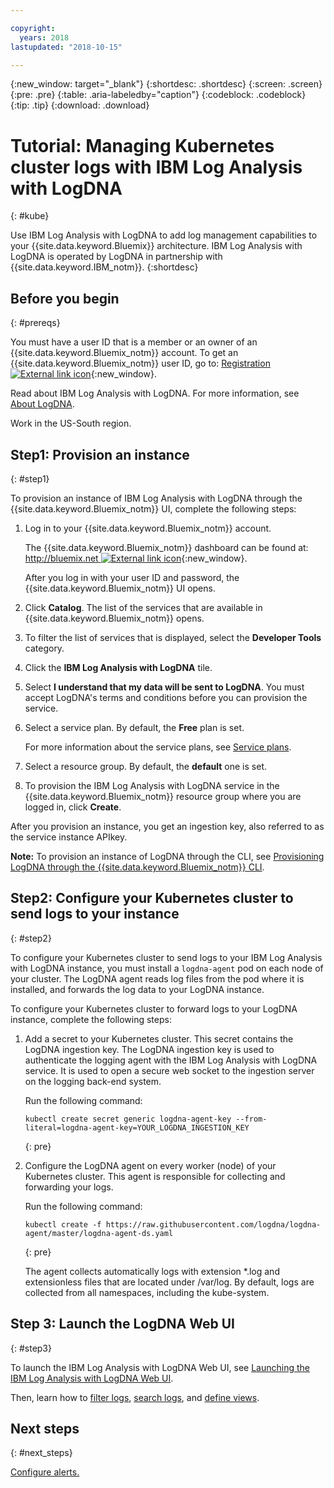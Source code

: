 ```yaml
---

copyright:
  years: 2018
lastupdated: "2018-10-15"

---
```


{:new_window: target="_blank"}
{:shortdesc: .shortdesc}
{:screen: .screen}
{:pre: .pre}
{:table: .aria-labeledby="caption"}
{:codeblock: .codeblock}
{:tip: .tip}
{:download: .download}


# Tutorial: Managing Kubernetes cluster logs with IBM Log Analysis with LogDNA
{: #kube}

Use IBM Log Analysis with LogDNA to add log management capabilities to your {{site.data.keyword.Bluemix}} architecture. IBM Log Analysis with LogDNA is operated by LogDNA in partnership with {{site.data.keyword.IBM_notm}}.
{:shortdesc}

## Before you begin
{: #prereqs}

You must have a user ID that is a member or an owner of an {{site.data.keyword.Bluemix_notm}} account. To get an {{site.data.keyword.Bluemix_notm}} user ID, go to: [Registration ![External link icon](../../icons/launch-glyph.svg "External link icon")](https://console.bluemix.net/registration/){:new_window}.

Read about IBM Log Analysis with LogDNA. For more information, see [About LogDNA](/docs/services/Log-Analysis-with-LogDNA/overview.html#about).

Work in the US-South region.

## Step1: Provision an instance
{: #step1}

To provision an instance of IBM Log Analysis with LogDNA through the {{site.data.keyword.Bluemix_notm}} UI, complete the following steps:

1. Log in to your {{site.data.keyword.Bluemix_notm}} account.

    The {{site.data.keyword.Bluemix_notm}} dashboard can be found at: [http://bluemix.net ![External link icon](../../icons/launch-glyph.svg "External link icon")](http://bluemix.net){:new_window}.

	After you log in with your user ID and password, the {{site.data.keyword.Bluemix_notm}} UI opens.

2. Click **Catalog**. The list of the services that are available in {{site.data.keyword.Bluemix_notm}} opens.

3. To filter the list of services that is displayed, select the **Developer Tools** category.

4. Click the **IBM Log Analysis with LogDNA** tile.

5. Select **I understand that my data will be sent to LogDNA**. You must accept LogDNA's terms and conditions before you can provision the service.

6. Select a service plan. By default, the **Free** plan is set.

    For more information about the service plans, see [Service plans](/docs/services/.....).

7. Select a resource group. By default, the **default** one is set.

8. To provision the IBM Log Analysis with LogDNA service in the {{site.data.keyword.Bluemix_notm}} resource group where you are logged in, click **Create**.

After you provision an instance, you get an ingestion key, also referred to as the service instance APIkey.


**Note:** To provision an instance of LogDNA through the CLI, see [Provisioning LogDNA through the {{site.data.keyword.Bluemix_notm}} CLI]().


## Step2: Configure your Kubernetes cluster to send logs to your instance
{: #step2}

To configure your Kubernetes cluster to send logs to your IBM Log Analysis with LogDNA instance, you must install a `logdna-agent` pod on each node of your cluster. The LogDNA agent reads log files from the pod where it is installed, and forwards the log data to your LogDNA instance.

To configure your Kubernetes cluster to forward logs to your LogDNA instance, complete the following steps:

1. Add a secret to your Kubernetes cluster. This secret contains the LogDNA ingestion key. The LogDNA ingestion key is used to authenticate the logging agent with the IBM Log Analysis with LogDNA service. It is used to open a secure web socket to the ingestion server on the logging back-end system.

    Run the following command:

    ```
    kubectl create secret generic logdna-agent-key --from-literal=logdna-agent-key=YOUR_LOGDNA_INGESTION_KEY
    ```
    {: pre}

2. Configure the LogDNA agent on every worker (node) of your Kubernetes cluster. This agent is responsible for collecting and forwarding your logs.

    Run the following command:

    ```
    kubectl create -f https://raw.githubusercontent.com/logdna/logdna-agent/master/logdna-agent-ds.yaml
    ```
    {: pre}

    The agent collects automatically logs with extension *.log and extensionless files that are located under /var/log. By default, logs are collected from all namespaces, including the kube-system.


## Step 3: Launch the LogDNA Web UI
{: #step3}

To launch the IBM Log Analysis with LogDNA Web UI, see [Launching the IBM Log Analysis with LogDNA Web UI]().

Then, learn how to [filter logs](https://docs.logdna.com/docs/filters), [search logs](https://docs.logdna.com/docs/search), and [define views](https://docs.logdna.com/docs/views).


## Next steps
{: #next_steps}

[Configure alerts.](https://docs.logdna.com/docs/alerts)
